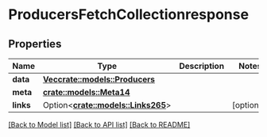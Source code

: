 # ProducersFetchCollectionresponse

## Properties

Name | Type | Description | Notes
------------ | ------------- | ------------- | -------------
**data** | [**Vec<crate::models::Producers>**](producers.md) |  | 
**meta** | [**crate::models::Meta14**](meta14.md) |  | 
**links** | Option<[**crate::models::Links265**](links265.md)> |  | [optional]

[[Back to Model list]](../README.md#documentation-for-models) [[Back to API list]](../README.md#documentation-for-api-endpoints) [[Back to README]](../README.md)


